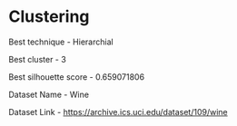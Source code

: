 # Clustering
Best technique - Hierarchial

Best cluster - 3

Best silhouette score - 0.659071806

Dataset Name - Wine

Dataset Link - https://archive.ics.uci.edu/dataset/109/wine

